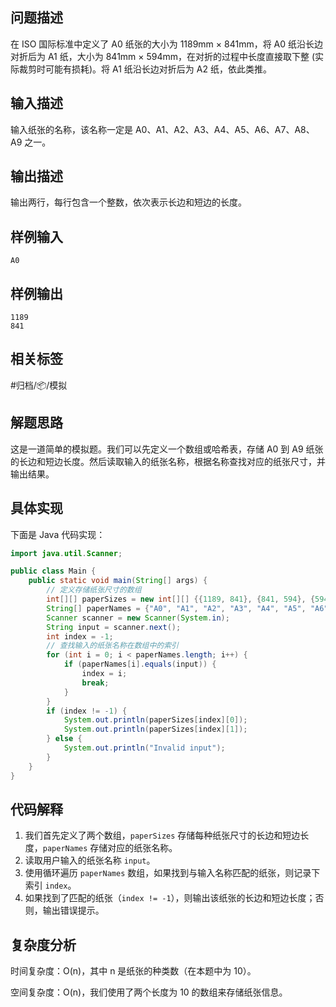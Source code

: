 ## 问题描述

在 ISO 国际标准中定义了 A0 纸张的大小为 1189mm × 841mm，将 A0 纸沿长边对折后为 A1 纸，大小为 841mm × 594mm，在对折的过程中长度直接取下整 (实际裁剪时可能有损耗)。将 A1 纸沿长边对折后为 A2 纸，依此类推。

## 输入描述

输入纸张的名称，该名称一定是 A0、A1、A2、A3、A4、A5、A6、A7、A8、A9 之一。

## 输出描述

输出两行，每行包含一个整数，依次表示长边和短边的长度。

## 样例输入

```
A0
```

## 样例输出

```
1189
841
```

## 相关标签

#归档/📦/模拟

## 解题思路

这是一道简单的模拟题。我们可以先定义一个数组或哈希表，存储 A0 到 A9 纸张的长边和短边长度。然后读取输入的纸张名称，根据名称查找对应的纸张尺寸，并输出结果。

## 具体实现

下面是 Java 代码实现：

```java
import java.util.Scanner;

public class Main {
    public static void main(String[] args) {
        // 定义存储纸张尺寸的数组
        int[][] paperSizes = new int[][] {{1189, 841}, {841, 594}, {594, 420}, {420, 297}, {297, 210}, {210, 148}, {148, 105}, {105, 74}, {74, 52}, {52, 37}};
        String[] paperNames = {"A0", "A1", "A2", "A3", "A4", "A5", "A6", "A7", "A8", "A9"};
        Scanner scanner = new Scanner(System.in);
        String input = scanner.next();
        int index = -1;
        // 查找输入的纸张名称在数组中的索引
        for (int i = 0; i < paperNames.length; i++) {
            if (paperNames[i].equals(input)) {
                index = i;
                break;
            }
        }
        if (index != -1) {
            System.out.println(paperSizes[index][0]);
            System.out.println(paperSizes[index][1]);
        } else {
            System.out.println("Invalid input");
        }
    }
}
```

## 代码解释

1. 我们首先定义了两个数组，`paperSizes` 存储每种纸张尺寸的长边和短边长度，`paperNames` 存储对应的纸张名称。
2. 读取用户输入的纸张名称 `input`。
3. 使用循环遍历 `paperNames` 数组，如果找到与输入名称匹配的纸张，则记录下索引 `index`。
4. 如果找到了匹配的纸张（`index != -1`），则输出该纸张的长边和短边长度；否则，输出错误提示。

## 复杂度分析

时间复杂度：O(n)，其中 n 是纸张的种类数（在本题中为 10）。

空间复杂度：O(n)，我们使用了两个长度为 10 的数组来存储纸张信息。
